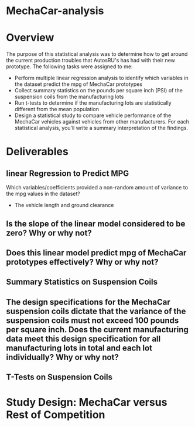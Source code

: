 # MechaCar-analysis

# Overview
The purpose of this statistical analysis was to determine how to get around the current production troubles that AutosRU's has had with their new prototype. The following tasks were assigned to me:
- Perform multiple linear regression analysis to identify which variables in the dataset predict the mpg of MechaCar prototypes
- Collect summary statistics on the pounds per square inch (PSI) of the suspension coils from the manufacturing lots
- Run t-tests to determine if the manufacturing lots are statistically different from the mean population
- Design a statistical study to compare vehicle performance of the MechaCar vehicles against vehicles from other manufacturers. For each statistical analysis, you’ll write a summary interpretation of the findings.

# Deliverables

## linear Regression to Predict MPG

Which variables/coefficients provided a non-random amount of variance to the mpg values in the dataset?
- The vehicle length and ground clearance

Is the slope of the linear model considered to be zero? Why or why not?
- 

Does this linear model predict mpg of MechaCar prototypes effectively? Why or why not?
- 

## Summary Statistics on Suspension Coils
The design specifications for the MechaCar suspension coils dictate that the variance of the suspension coils must not exceed 100 pounds per square inch. Does the current manufacturing data meet this design specification for all manufacturing lots in total and each lot individually? Why or why not?
- 

## T-Tests on Suspension Coils




# Study Design: MechaCar versus Rest of Competition
